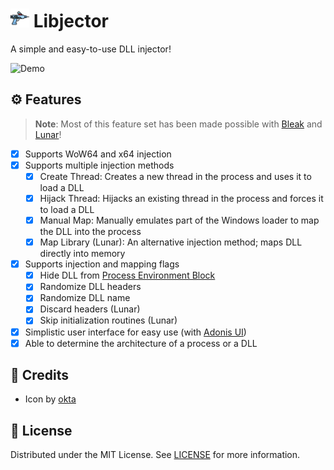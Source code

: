 <h1>
    <img src="docs/icon.png" alt="Icon" height="30">
    <span>Libjector</span>
</h1>

A simple and easy-to-use DLL injector!

![Demo](docs/demo.gif)

## ⚙️ Features

> **Note**: Most of this feature set has been made possible with [Bleak](https://nuget.org/packages/Bleak) and [Lunar](https://github.com/jdewera/lunar)!

- [x] Supports WoW64 and x64 injection
- [x] Supports multiple injection methods
  - [x] Create Thread: Creates a new thread in the process and uses it to load a DLL
  - [x] Hijack Thread: Hijacks an existing thread in the process and forces it to load a DLL
  - [x] Manual Map: Manually emulates part of the Windows loader to map the DLL into the process
  - [x] Map Library (Lunar): An alternative injection method; maps DLL directly into memory
- [x] Supports injection and mapping flags
  - [x] Hide DLL from [Process Environment Block](https://wikipedia.org/wiki/Process_Environment_Block)
  - [x] Randomize DLL headers
  - [x] Randomize DLL name
  - [x] Discard headers (Lunar)
  - [x] Skip initialization routines (Lunar)
- [x] Simplistic user interface for easy use (with [Adonis UI](https://github.com/benruehl/adonis-ui))
- [x] Able to determine the architecture of a process or a DLL

## 💖 Credits

- Icon by [okta](https://flaticon.com/free-icon/injection_12115133)

## 📜 License

Distributed under the MIT License. See [LICENSE](./LICENSE) for more information.